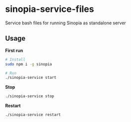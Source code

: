 # sinopia-service-files
Service bash files for running Sinopia as standalone server

## Usage
**First run**
```bash
# Install
sudo npm i -g sinopia

# Run
./sinopia-service start
```

**Stop**
```bash
./sinopia-service stop
```

**Restart**
```bash
./sinopia-service restart
```
